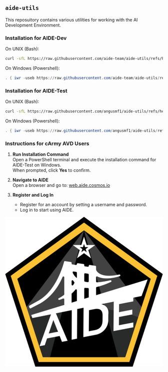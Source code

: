 ## `aide-utils`

This reposuitory contains various utilities for working with the AI Development Environment.

### Installation for AIDE-Dev

On UNIX (Bash):

```bash
curl -sfL https://raw.githubusercontent.com/aide-team/aide-utils/refs/heads/main/src/dev/install.sh | bash -
```

On Windows (Powershell):

```powershell
. { iwr -useb https://raw.githubusercontent.com/aide-team/aide-utils/refs/heads/main/src/dev/install.ps1 } | iex;
```

### Installation for AIDE-Test

On UNIX (Bash):

```bash
curl -sfL https://raw.githubusercontent.com/angusmf1/aide-utils/refs/heads/main/src/test/install.sh | bash -
```

On Windows (Powershell):

```powershell
. { iwr -useb https://raw.githubusercontent.com/angusmf1/aide-utils/refs/heads/main/src/test/install.ps1 } | iex;
```


### Instructions for cArmy AVD Users

1. **Run Installation Command**  
   Open a PowerShell terminal and execute the installation command for AIDE-Test on Windows.  
   When prompted, click **Yes** to confirm.

2. **Navigate to AIDE**  
   Open a browser and go to: [web.aide.cosmos.io](https://web.aide.cosmos.io)

3. **Register and Log In**  
   - Register for an account by setting a username and password.  
   - Log in to start using AIDE.


![AIDE Logo](files/AIDE.png)